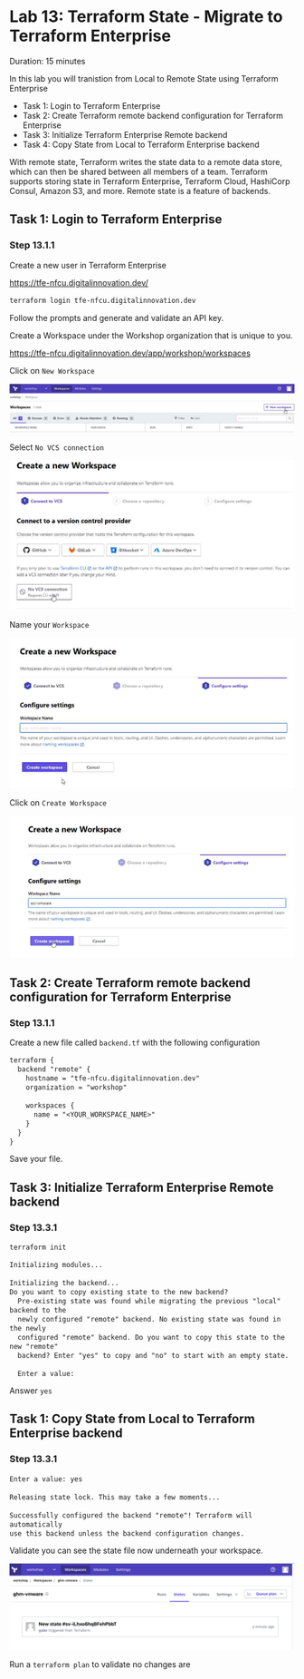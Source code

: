 # Lab 13: Terraform State - Migrate to Terraform Enterprise

Duration: 15 minutes

In this lab you will tranistion from Local to Remote State using Terraform Enterprise

- Task 1: Login to Terraform Enterprise
- Task 2: Create Terraform remote backend configuration for Terraform Enterprise
- Task 3: Initialize Terraform Enterprise Remote backend
- Task 4: Copy State from Local to Terraform Enterprise backend

With remote state, Terraform writes the state data to a remote data store, which can then be shared between all members of a team. Terraform supports storing state in Terraform Enterprise, Terraform Cloud, HashiCorp Consul, Amazon S3, and more. Remote state is a feature of backends.

## Task 1: Login to Terraform Enterprise
### Step 13.1.1

Create a new user in Terraform Enterprise

https://tfe-nfcu.digitalinnovation.dev/

```sh
terraform login tfe-nfcu.digitalinnovation.dev 
```

Follow the prompts and generate and validate an API key.

Create a Workspace under the Workshop organization that is unique to you.

https://tfe-nfcu.digitalinnovation.dev/app/workshop/workspaces

Click on `New Workspace`

![](images/create_workspace1.png)

Select `No VCS connection`

![](images/create_workspace2.png)

Name your `Workspace`

![](images/create_workspace3.png)

Click on `Create Workspace`

![](images/create_workspace4.png)

## Task 2: Create Terraform remote backend configuration for Terraform Enterprise
### Step 13.1.1

Create a new file called `backend.tf` with the following configuration 

```hcl
terraform {
  backend "remote" {
    hostname = "tfe-nfcu.digitalinnovation.dev"
    organization = "workshop"

    workspaces {
      name = "<YOUR_WORKSPACE_NAME>"
    }
  }
}
```
Save your file.

## Task 3: Initialize Terraform Enterprise Remote backend
### Step 13.3.1

```sh
terraform init
```
```text
Initializing modules...

Initializing the backend...
Do you want to copy existing state to the new backend?
  Pre-existing state was found while migrating the previous "local" backend to the
  newly configured "remote" backend. No existing state was found in the newly
  configured "remote" backend. Do you want to copy this state to the new "remote"
  backend? Enter "yes" to copy and "no" to start with an empty state.

  Enter a value:
```

Answer `yes` 

## Task 1: Copy State from Local to Terraform Enterprise backend
### Step 13.3.1

```text
Enter a value: yes

Releasing state lock. This may take a few moments...

Successfully configured the backend "remote"! Terraform will automatically
use this backend unless the backend configuration changes.

```

Validate you can see the state file now underneath your workspace.

![](images/tfe_state.png)

Run a `terraform plan` to validate no changes are 